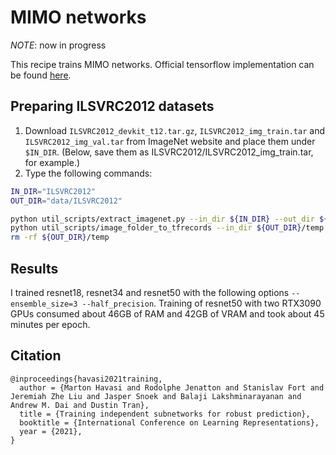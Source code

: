 # MIMO networks

*NOTE*: now in progress

This recipe trains MIMO networks.
Official tensorflow implementation can be found [here](https://github.com/google/edward2/tree/main/experimental/mimo).

## Preparing ILSVRC2012 datasets

1. Download `ILSVRC2012_devkit_t12.tar.gz`, `ILSVRC2012_img_train.tar` and `ILSVRC2012_img_val.tar` from ImageNet website and place them under `$IN_DIR`. (Below, save them as ILSVRC2012/ILSVRC2012_img_train.tar, for example.)
2. Type the following commands:

```bash
IN_DIR="ILSVRC2012"
OUT_DIR="data/ILSVRC2012"

python util_scripts/extract_imagenet.py --in_dir ${IN_DIR} --out_dir ${OUT_DIR}/temp
python util_scripts/image_folder_to_tfrecords --in_dir ${OUT_DIR}/temp --out_dir ${OUT_DIR}
rm -rf ${OUT_DIR}/temp
```

## Results

I trained resnet18, resnet34 and resnet50 with the following options `--ensemble_size=3 --half_precision`. Training of resnet50 with two RTX3090 GPUs consumed about 46GB of RAM and 42GB of VRAM and took about 45 minutes per epoch.



## Citation

```
@inproceedings{havasi2021training,
  author = {Marton Havasi and Rodolphe Jenatton and Stanislav Fort and Jeremiah Zhe Liu and Jasper Snoek and Balaji Lakshminarayanan and Andrew M. Dai and Dustin Tran},
  title = {Training independent subnetworks for robust prediction},
  booktitle = {International Conference on Learning Representations},
  year = {2021},
}
```